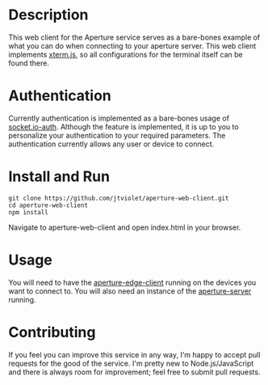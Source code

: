 # Description
This web client for the Aperture service serves as a bare-bones example of what you can do when connecting to your aperture server. This web client implements [xterm.js](https://github.com/xtermjs/xterm.js/), so all configurations for the terminal itself can be found there.

# Authentication
Currently authentication is implemented as a bare-bones usage of [socket.io-auth](https://github.com/facundoolano/socketio-auth). Although the feature is implemented, it is up to you to personalize your authentication to your required parameters. The authentication currently allows any user or device to connect.

# Install and Run
```
git clone https://github.com/jtviolet/aperture-web-client.git
cd aperture-web-client
npm install
```
Navigate to aperture-web-client and open index.html in your browser.

# Usage
You will need to have the [aperture-edge-client](https://github.com/jtviolet/aperture-edge-client) running on the devices you want to connect to. You will also need an instance of the [aperture-server](https://github.com/jtviolet/aperture-server) running.

# Contributing
If you feel you can improve this service in any way, I'm happy to accept pull requests for the good of the service. I'm pretty new to Node.js/JavaScript and there is always room for improvement; feel free to submit pull requests.

